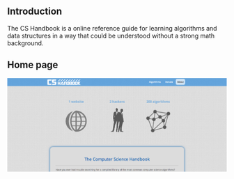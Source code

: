 ## Introduction

The CS Handbook is a online reference guide for learning algorithms and data structures in a way that could be understood without a strong math background.

## Home page

![Home page](Mainscreen.png?raw=true "Main page")
